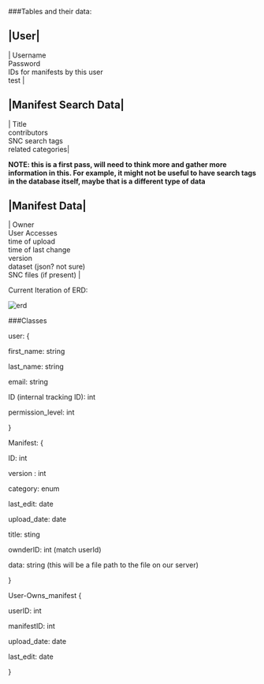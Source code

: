 ###Tables and their data:

|User|
-----------
| 	Username <br> Password <br> IDs for manifests by this user <br> test |

|Manifest Search Data|
-----------
| Title <br> contributors <br> SNC search tags <br> related categories|

**NOTE: this is a first pass, will need to think more and gather more information in this. 
For example, it might not be useful to have search tags in the database itself, 
maybe that is a different type of data**

|Manifest Data|
------------
| Owner <br> User Accesses <br> time of upload <br> time of last change <br> version <br> dataset (json? not sure) <br> SNC files (if present) |

Current Iteration of ERD:

![erd](https://github.com/jaredwelch1/softwareEngFinalProj/blob/master/sprint1/erd.png)


###Classes

user: {
  
  first_name: string
  
  last_name: string
  
  email: string
  
  ID (internal tracking ID): int
  
  permission_level: int
  
  }
  
Manifest: {

  ID: int
  
  version : int
  
  category: enum
  
  last_edit: date
  
  upload_date: date
  
  title: sting
  
  ownderID: int (match userId)
  
  data: string (this will be a file path to the file on our server)
  
  }
 
 User-Owns_manifest {
 
  userID: int
  
  manifestID: int
  
  upload_date: date
  
  last_edit: date
 
 }

